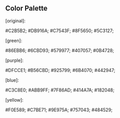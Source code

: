 ## Color Palette


[original]:


#C2B5B2;
#DB916A;
#C7543F;
#8F5650;
#5C3127;


[green]:


#86EBB6;
#6CBD93;
#579977;
#407057;
#0B4728;

[purple]:

#DFCCE1;
#B56CBD;
#925799;
#6B4070;
#442947;

[blue]:

#C3C8E0;
#ABB9FF;
#7F86AD;
#414A7A;
#182048;


[yellow]:

#F0E589;
#C7BE71;
#9E975A;
#757043;
#484529;
